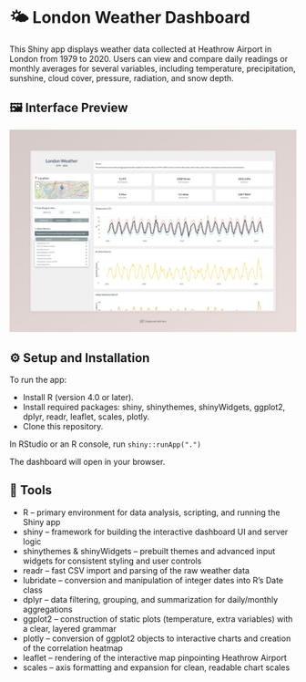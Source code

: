# 🌤️ London Weather Dashboard

This Shiny app displays weather data collected at Heathrow Airport in London from 1979 to 2020. Users can view and compare daily readings or monthly averages for several variables, including temperature, precipitation, sunshine, cloud cover, pressure, radiation, and snow depth.

## 🖼️ Interface Preview

![alt text](screenshot.jpeg)

## ⚙️ Setup and Installation

To run the app:

- Install R (version 4.0 or later).
- Install required packages: shiny, shinythemes, shinyWidgets, ggplot2, dplyr, readr, leaflet, scales, plotly.
- Clone this repository.

In RStudio or an R console, run ``` shiny::runApp(".") ```

The dashboard will open in your browser.

## 🔧 Tools

- R – primary environment for data analysis, scripting, and running the Shiny app
- shiny – framework for building the interactive dashboard UI and server logic
- shinythemes & shinyWidgets – prebuilt themes and advanced input widgets for consistent styling and user controls
- readr – fast CSV import and parsing of the raw weather data
- lubridate – conversion and manipulation of integer dates into R’s Date class
- dplyr – data filtering, grouping, and summarization for daily/monthly aggregations
- ggplot2 – construction of static plots (temperature, extra variables) with a clear, layered grammar
- plotly – conversion of ggplot2 objects to interactive charts and creation of the correlation heatmap
- leaflet – rendering of the interactive map pinpointing Heathrow Airport
- scales – axis formatting and expansion for clean, readable chart scales
